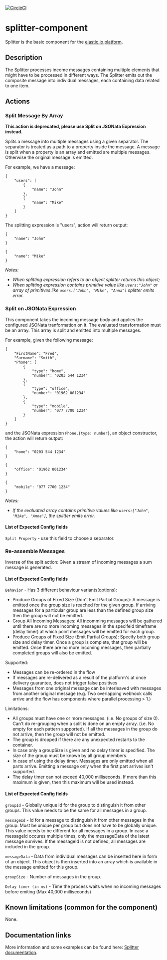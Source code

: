 [![CircleCI](https://circleci.com/gh/elasticio/splitter-component/tree/master.svg?style=svg)](https://circleci.com/gh/elasticio/splitter-component/tree/master)
# splitter-component
Splitter is the basic component for the [elastic.io platform](http://www.elastic.io).

## Description
The Splitter processes income messages containing multiple elements that might have to be processed in different ways. The Splitter emits out the composite message into individual messages, each containing data related to one item.

## Actions
### Split Message By Array
**This action is deprecated, please use Split on JSONata Expression instead.**

Splits a message into multiple messages using a given separator. The separator is treated as a path to a property inside the message. A message is split when a property is an array and emitted are multiple messages. Otherwise the original message is emitted.

For example, we have a message:

```
{
    "users": [
        {
            "name": "John"
        },
        {
            "name": "Mike"
        }
    ]
}
```

The splitting expression is "users", action will return output:
```
{
    "name": "John"
}

{
    "name": "Mike"
}
```
*Notes:*

- *When splitting expression refers to an object splitter returns this object;*
- *When splitting expression contains primitive value like ```users:"John"``` or array of primitives like ```users:["John", "Mike", "Anna"]``` splitter emits error.*

### Split on JSONata Expression

This component takes the incoming message body and applies the configured JSONata tranformation on it. The evaluated transformation must be an array. This array is split and emitted into multiple messages.

For example, given the following message:

```
{
    "FirstName": "Fred",
    "Surname": "Smith",
    "Phone": [
        {
            "type": "home",
            "number": "0203 544 1234"
        },
        {
            "type": "office",
            "number": "01962 001234"
        },
        {
            "type": "mobile",
            "number": "077 7700 1234"
        }
    ]
}
```

and the JSONata expression `Phone.{type: number}`, an object constructor, the action will return output:
```
{
    "home": "0203 544 1234"
}

{
    "office": "01962 001234"
}

{
    "mobile": "077 7700 1234"
}
```
*Notes:*

- *If the evaluated array contains primitive values like ```users:["John", "Mike", "Anna"]```, the splitter emits error.*

#### List of Expected Config fields
```Split Property``` - use this field to choose a separator.

### Re-assemble Messages 

Inverse of the split action: Given a stream of incoming messages a sum message is generated.

#### List of Expected Config fields
```Behavior``` - Has 3 different behaviour variants(options):
* Produce Groups of Fixed Size (Don't Emit Partial Groups): A message is emitted once the group size is reached for the given group. If arriving messages for a particular group are less than the defined group size then the group will not be emitted.
* Group All Incoming Messages: All incomming messages will be gathered until there are no more incoming messages in the specifeid timeframe (delay timer) at which point messages will be emitted for each group.
* Produce Groups of Fixed Size (Emit Partial Groups): Specify both group size and delay timer. Once a group is complete, that group will be emitted. Once there are no more incoming messages, then partially completed groups will also be emitted.

Supported:
* Messages can be re-ordered in the flow
* If messages are re-delivered as a result of the platform's at once delivery guarantee, does not trigger false positives
* Messages from one original message can be interleaved with messages from another original message
(e.g. Two overlapping webhook calls arrive and the flow has components where parallel processing > 1.)

Limitations:
* All groups must have one or more messages. (i.e. No groups of size 0).
Can't do re-grouping when a split is done on an empty array. (i.e. No empty for each pattern supported).
If all the messages in the group do not arrive, then the group will not be emitted.
* The group is dropped if there are any unexpected restarts to the container.
* In case only a groupSize is given and no delay timer is specified. The size of the group must be known by all group members.
* In case of using the delay timer. Messages are only emitted when all parts arrive. Emitting a message only when the first part arrives isn't supported.
* The delay timer can not exceed 40,000 milliseconds. If more than this maximum is given, then this maximum will be used instead.

#### List of Expected Config fields
```groupId``` - Globally unique id for the group to distinguish it from other groups. This value needs to be the same for all messages in a group.

```messageId``` - Id for a message to distinguish it from other messages in the group.
Must be unique per group but does not have to be globally unique. This value needs to be different for all messages in a group. 
In case a messageId occures multiple times, only the messageData of the latest message survives.
If the messageId is not defined, all messages are included in the group.

```messageData``` - Data from individual messages can be inserted here in form of an object. This object is then inserted into an array which is available in the message emitted for this group.

```groupSize``` - Number of messages in the group.

```Delay timer (in ms)``` - Time the process waits when no incoming messages before emiting (Max 40,000 milliseconds)

## Known limitations (common for the component)
None.

## Documentation links
More information and some examples can be found here: [Splitter documentation](https://www.elastic.io/connectors/splitter-integration/).
